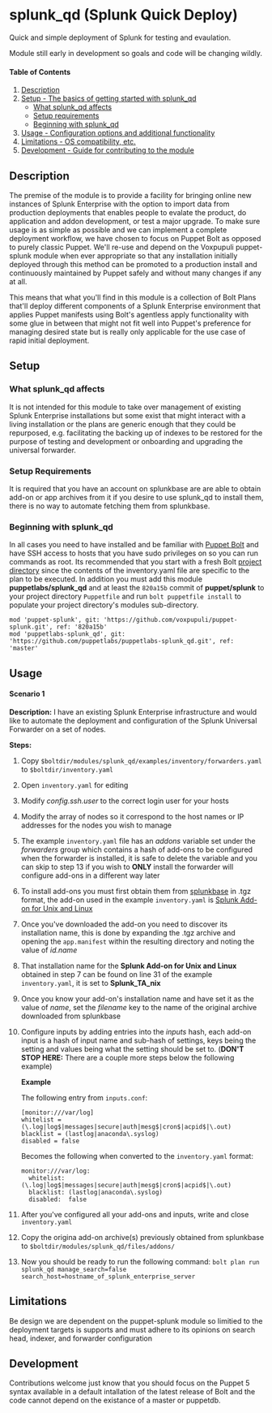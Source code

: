 
# splunk_qd (Splunk Quick Deploy)

Quick and simple deployment of Splunk for testing and evaulation.

Module still early in development so goals and code will be changing wildly.

#### Table of Contents

1. [Description](#description)
2. [Setup - The basics of getting started with splunk_qd](#setup)
    * [What splunk_qd affects](#what-splunk_qd-affects)
    * [Setup requirements](#setup-requirements)
    * [Beginning with splunk_qd](#beginning-with-splunk_qd)
3. [Usage - Configuration options and additional functionality](#usage)
4. [Limitations - OS compatibility, etc.](#limitations)
5. [Development - Guide for contributing to the module](#development)

## Description

The premise of the module is to provide a facility for bringing online new instances of Splunk Enterprise with the option to import data from production deployments that enables people to evalate the product, do application and addon development, or test a major upgrade. To make sure usage is as simple as possible and we can implement a complete deployment workflow, we have chosen to focus on Puppet Bolt as opposed to purely classic Puppet. We'll re-use and depend on the Voxpupuli puppet-splunk module when ever appropriate so that any installation initially deployed through this method can be promoted to a production install and continuously maintained by Puppet safely and without many changes if any at all.

This means that what you'll find in this module is a collection of Bolt Plans that'll deploy different components of a Splunk Enterprise environment that applies Puppet manifests using Bolt's agentless apply functionality with some glue in between that might not fit well into Puppet's preference for managing desired state but is really only applicable for the use case of rapid initial deployment.

## Setup

### What splunk_qd affects

It is not intended for this module to take over management of existing Splunk Enterprise installations but some exist that might interact with a living installation or the plans are generic enough that they could be repurposed, e.g. facilitating the backing up of indexes to be restored for the purpose of testing and development or onboarding and upgrading the universal forwarder.

### Setup Requirements

It is required that you have an account on splunkbase are are able to obtain add-on or app archives from it if you desire to use splunk_qd to install them, there is no way to automate fetching them from splunkbase.

### Beginning with splunk_qd

In all cases you need to have installed and be familiar with [Puppet Bolt](https://puppet.com/docs/bolt/latest/bolt.html) and have SSH access to hosts that you have sudo privileges on so you can run commands as root. Its recommended that you start with a fresh Bolt [project directory](https://puppet.com/docs/bolt/latest/bolt_project_directories.html#project-directories) since the contents of the inventory.yaml file are specific to the plan to be executed. In addition you must add this module **puppetlabs/splunk_qd** and at least the `820a15b` commit of **puppet/splunk** to your project directory `Puppetfile` and run `bolt puppetfile install` to populate your project directory's modules sub-directory.

```
mod 'puppet-splunk', git: 'https://github.com/voxpupuli/puppet-splunk.git', ref: '820a15b'
mod 'puppetlabs-splunk_qd', git: 'https://github.com/puppetlabs/puppetlabs-splunk_qd.git', ref: 'master'
```

## Usage

#### Scenario 1

**Description:** I have an existing Splunk Enterprise infrastructure and would like to automate the deployment and configuration of the Splunk Universal Forwarder on a set of nodes.

**Steps:**

1. Copy `$boltdir/modules/splunk_qd/examples/inventory/forwarders.yaml` to `$boltdir/inventory.yaml`
2. Open `inventory.yaml` for editing
3. Modify *config.ssh.user* to the correct login user for your hosts
4. Modify the array of nodes so it correspond to the host names or IP addresses for the nodes you wish to manage
5. The example `inventory.yaml` file has an *addons* variable set under the *forwarders* group which contains a hash of add-ons to be configured when the forwarder is installed, it is safe to delete the variable and you can skip to step 13 if you wish to **ONLY** install the forwarder will configure add-ons in a different way later
6. To install add-ons you must first obtain them from [splunkbase](https://splunkbase.splunk.com/) in .tgz format, the add-on used in the example `inventory.yaml` is [Splunk Add-on for Unix and Linux](https://splunkbase.splunk.com/app/833/)
7. Once you've downloaded the add-on you need to discover its installation name, this is done by expanding the .tgz archive and opening the `app.manifest` within the resulting directory and noting the value of *id.name*
8. That installation name for the **Splunk Add-on for Unix and Linux** obtained in step 7 can be found on line 31 of the example `inventory.yaml`, it is set to **Splunk_TA_nix**
9. Once you know your add-on's installation name and have set it as the value of *name*, set the *filename* key to the name of the original archive downloaded from splunkbase
10. Configure inputs by adding entries into the *inputs* hash, each add-on input is a hash of input name and sub-hash of settings, keys being the setting and values being what the setting should be set to. (**DON'T STOP HERE:** There are a couple more steps below the following example)

    **Example**

    The following entry from `inputs.conf`:

    ```
    [monitor:///var/log]
    whitelist = (\.log|log$|messages|secure|auth|mesg$|cron$|acpid$|\.out)
    blacklist = (lastlog|anaconda\.syslog)
    disabled = false
    ```

    Becomes the following when converted to the `inventory.yaml` format:

    ```
    monitor:///var/log:
      whitelist: (\.log|log$|messages|secure|auth|mesg$|cron$|acpid$|\.out)
      blacklist: (lastlog|anaconda\.syslog)
      disabled:  false
    ```
11. After you've configured all your add-ons and inputs, write and close `inventory.yaml`
12. Copy the origina add-on archive(s) previously obtained from splunkbase to `$boltdir/modules/splunk_qd/files/addons/`
13. Now you should be ready to run the following command:
    `bolt plan run splunk_qd manage_search=false search_host=hostname_of_splunk_enterprise_server`

## Limitations

Be design we are dependent on the puppet-splunk module so limitied to the deployment targets is supports and must adhere to its opinions on search head, indexer, and forwarder configuration

## Development

Contributions welcome just know that you should focus on the Puppet 5 syntax available in a default intallation of the latest release of Bolt and the code cannot depend on the existance of a master or puppetdb.
